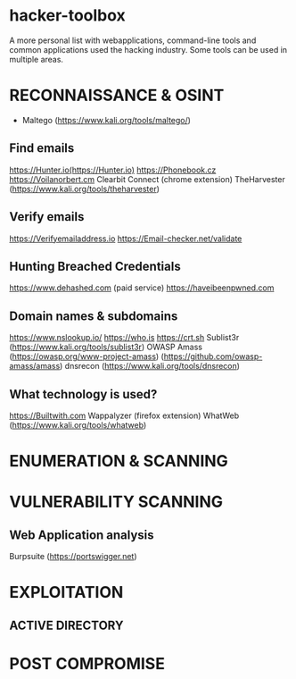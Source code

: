 # hacker-toolbox
A more personal list with webapplications, command-line tools and common applications used the hacking industry.
Some tools can be used in multiple areas.

# RECONNAISSANCE & OSINT

* Maltego (https://www.kali.org/tools/maltego/)

## Find emails
https://Hunter.io(https://Hunter.io)
https://Phonebook.cz
https://Voilanorbert.cm
Clearbit Connect (chrome extension)
TheHarvester (https://www.kali.org/tools/theharvester)

## Verify emails
https://Verifyemailaddress.io
https://Email-checker.net/validate

## Hunting Breached Credentials
https://www.dehashed.com (paid service)
https://haveibeenpwned.com

## Domain names & subdomains
https://www.nslookup.io/
https://who.is
https://crt.sh
Sublist3r (https://www.kali.org/tools/sublist3r)
OWASP Amass (https://owasp.org/www-project-amass) (https://github.com/owasp-amass/amass)
dnsrecon (https://www.kali.org/tools/dnsrecon)

## What technology is used?
https://Builtwith.com
Wappalyzer (firefox extension)
WhatWeb (https://www.kali.org/tools/whatweb)

# ENUMERATION & SCANNING

# VULNERABILITY SCANNING

## Web Application analysis
Burpsuite (https://portswigger.net)

# EXPLOITATION

## ACTIVE DIRECTORY

# POST COMPROMISE
